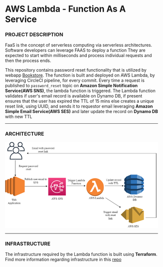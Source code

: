 # AWS Lambda - Function As A Service

### PROJECT DESCRIPTION

FaaS is the concept of serverless computing via serverless architectures. 
Software developers can leverage FAAS to deploy a function
They are expected to start within milliseconds and process individual requests and then the process ends.


This repository contains password reset functionality that is utilized by webapp [Bookstore](https://github.com/aelinadas/bookstore).
The function is built and deployed on AWS Lambda, by leveraging CircleCI pipeline, for every commit.
Every time a request is published to `password_reset` topic on **Amazon Simple Notification Service(AWS SNS)**, the lambda function is triggered.
The Lambda function validates if user's email record is available on Dynamo DB, if present ensures that the user has expired the TTL of 15 mins else creates a unique reset link, using UUID, and sends it to requestor email leveraging **Amazon Simple Email Service(AWS SES)** and later update the record on **Dynamo DB** with new TTL  

---

### ARCHITECTURE

<img alt="Lambda" src="https://github.com/aelinadas/aws-lambda/blob/main/images/Lambda.png" />

---

### INFRASTRUCTURE

The infrastructure required by the Lambda function is built using **Terraform**. Find more information regarding infrastructure in this [repo](https://github.com/aelinadas/aws-infrastructure/blob/main/lambda.tf)
